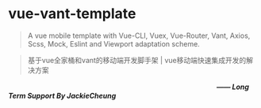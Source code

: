 # vue-vant-template
>A vue mobile template with Vue-CLI, Vuex, Vue-Router, Vant, Axios, Scss, Mock, Eslint and Viewport adaptation scheme.

>基于vue全家桶和vant的移动端开发脚手架  |  vue移动端快速集成开发的解决方案	

  

  



　　　　　　　　　　　　　　　　　　　　　　　　　　　　　　***—— Long Term Support By JackieCheung***

